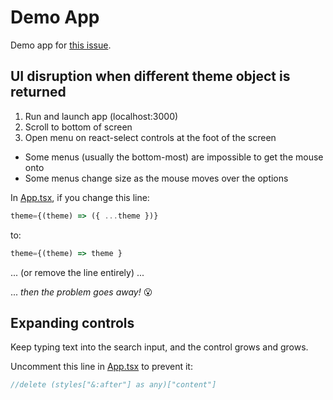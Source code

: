 # Demo App

Demo app for [this issue](https://github.com/JedWatson/react-select/issues/5472).

## UI disruption when different theme object is returned

1. Run and launch app (localhost:3000)
2. Scroll to bottom of screen
3. Open menu on react-select controls at the foot of the screen

- Some menus (usually the bottom-most) are impossible to get the mouse onto
- Some menus change size as the mouse moves over the options

In [App.tsx](./src/App.tsx), if you change this line:

```typescript
theme={(theme) => ({ ...theme })}
```

to:

```typescript
theme={(theme) => theme }
```

... (or remove the line entirely) ...

... _then the problem goes away!_ 😮

## Expanding controls

Keep typing text into the search input, and the control grows and grows.

Uncomment this line in [App.tsx](./src/App.tsx) to prevent it:

```typescript
//delete (styles["&:after"] as any)["content"]
```
